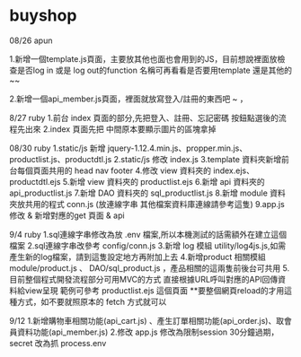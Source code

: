 # buyshop


08/26 apun


1.新增一個template.js頁面，主要放其他也面也會用到的JS，目前想說裡面放檢查是否log in 或是 log out的function
名稱可再看看是否要用template 還是其他的~~


2.新增一個api_member.js頁面，裡面就放寫登入/註冊的東西吧 ~ ，

8/27 ruby
1.前台 index 頁面的部分,先把登入、註冊、忘記密碼 按鈕點選後的流程先出來
2.index 頁面先把 中間原本要顯示圖片的區塊拿掉

08/30 ruby
1.static/js 新增 jquery-1.12.4.min.js、propper.min.js、productlist.js、productdtl.js
2.static/js 修改 index.js
3.template 資料夾新增前台每個頁面共用的 head nav footer
4.修改 view 資料夾的 index.ejs、productdtl.ejs 
5.新增 view 資料夾的 productlist.ejs
6.新增 api 資料夾的  api_productlist.js
7.新增 DAO 資料夾的 sql_productlist.js
8.新增 module 資料夾放共用的程式  conn.js (放連線字串 其他檔案資料庫連線請參考這隻)
9.app.js 修改 & 新增對應的get 頁面 & api


9/4 ruby
1.sql連線字串修改為放 .env 檔案,所以本機測試的話需額外在建立這個檔案
2.sql連線字串改參考 config/conn.js
3.新增 log 模組 utility/log4js.js,如需產生新的log檔案，請到這隻設定地方再附加上去
4.新增product 相關模組 module/product.js 、 DAO/sql_product.js ，產品相關的這兩隻前後台可共用
5.目前整個程式開發流程部分可用MVC的方式 直接根據URL呼叫對應的API回傳資料給view呈現
  範例可參考 productlist.ejs 這個頁面
  **要整個網頁reload的才用這種方式，如不要就照原本的 fetch 方式就可以

9/12
1.新增購物車相關功能(api_cart.js) 、產生訂單相關功能(api_order.js)、取會員資料功能(api_member.js)
2.修改 app.js 修改為限制session 30分鐘過期，secret 改為抓  process.env

